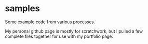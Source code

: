 # samples
Some example code from various processes. 

My personal github page is mostly for scratchwork, but I pulled a few complete files together for use with my portfolio page. 
